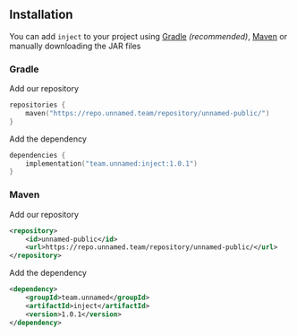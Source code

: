 ## Installation

You can add `inject` to your project using [Gradle](https://gradle.org/) *(recommended)*,
[Maven](https://maven.apache.org/) or manually downloading the JAR files


### Gradle

Add our repository

```kotlin
repositories {
    maven("https://repo.unnamed.team/repository/unnamed-public/")
}
```

Add the dependency

```kotlin
dependencies {
    implementation("team.unnamed:inject:1.0.1")
}
```

### Maven

Add our repository

```xml
<repository>
    <id>unnamed-public</id>
    <url>https://repo.unnamed.team/repository/unnamed-public/</url>
</repository>
```

Add the dependency

```xml
<dependency>
    <groupId>team.unnamed</groupId>
    <artifactId>inject</artifactId>
    <version>1.0.1</version>
</dependency>
```